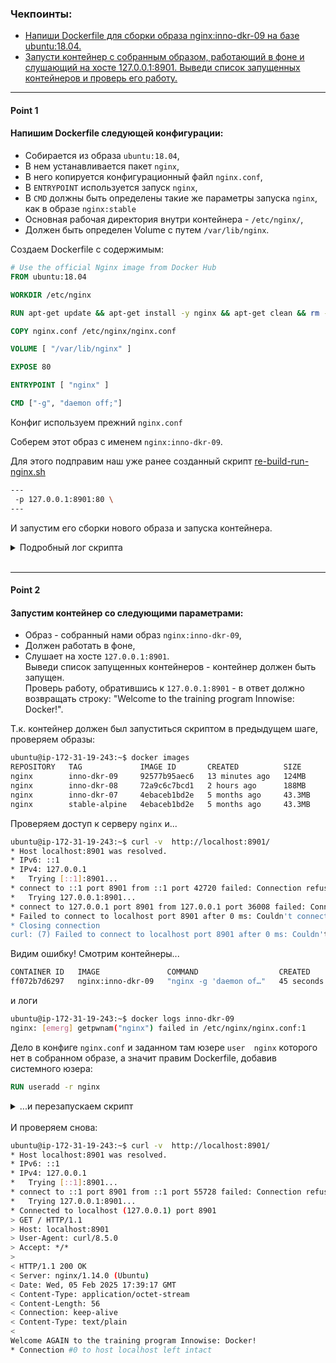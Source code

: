 ### Чекпоинты:

- [Напиши Dockerfile для сборки образа nginx:inno-dkr-09 на базе ubuntu:18.04.](#Point-1)  
- [Запусти контейнер с собранным образом, работающий в фоне и слушающий на хосте 127.0.0.1:8901. Выведи список запущенных контейнеров и проверь его работу.](#Point-2)

---

#### Point 1  
#### Напишим Dockerfile следующей конфигурации:
- Собирается из образа `ubuntu:18.04`,  
- В нем устанавливается пакет `nginx`,  
- В него копируется конфигурационный файл `nginx.conf`,  
- В `ENTRYPOINT` используется запуск `nginx`,  
- В `CMD` должны быть определены такие же параметры запуска `nginx`, как в образе `nginx:stable`
- Основная рабочая директория внутри контейнера - `/etc/nginx/`,  
- Должен быть определен Volume с путем `/var/lib/nginx`.  
  
Создаем Dockerfile c содержимым:
```Dockerfile
# Use the official Nginx image from Docker Hub
FROM ubuntu:18.04

WORKDIR /etc/nginx

RUN apt-get update && apt-get install -y nginx && apt-get clean && rm -rf /var/lib/apt/lists/*  

COPY nginx.conf /etc/nginx/nginx.conf

VOLUME [ "/var/lib/nginx" ]

EXPOSE 80

ENTRYPOINT [ "nginx" ]

CMD ["-g", "daemon off;"]

```
Конфиг используем прежний `nginx.conf`

Соберeм этот образ с именем `nginx:inno-dkr-09`.

Для этого подправим наш уже ранее созданный скрипт [re-build-run-nginx.sh](re-build-run-nginx.sh)
```bash
---
 -p 127.0.0.1:8901:80 \
---
```
И запустим его сборки нового образа и запуска контейнера.
<details><summary>Подробный лог скрипта</summary>

```bash
ubuntu@ip-172-31-19-243:~$ ./re-build.sh nginx:inno-dkr-09 inno-dkr-09
...and Build Nginx image again!

[+] Building 17.6s (9/9) FINISHED                                                                                        docker:default
 => [internal] load build definition from Dockerfile                                                                               0.0s
 => => transferring dockerfile: 614B                                                                                               0.0s
 => [internal] load metadata for docker.io/library/ubuntu:18.04                                                                    1.2s
 => [internal] load .dockerignore                                                                                                  0.0s
 => => transferring context: 2B                                                                                                    0.0s
 => [1/4] FROM docker.io/library/ubuntu:18.04@sha256:152dc042452c496007f07ca9127571cb9c29697f42acbfad72324b2bb2e43c98              1.9s
 => => resolve docker.io/library/ubuntu:18.04@sha256:152dc042452c496007f07ca9127571cb9c29697f42acbfad72324b2bb2e43c98              0.0s
 => => sha256:152dc042452c496007f07ca9127571cb9c29697f42acbfad72324b2bb2e43c98 1.33kB / 1.33kB                                     0.0s
 => => sha256:dca176c9663a7ba4c1f0e710986f5a25e672842963d95b960191e2d9f7185ebe 424B / 424B                                         0.0s
 => => sha256:f9a80a55f492e823bf5d51f1bd5f87ea3eed1cb31788686aa99a2fb61a27af6a 2.30kB / 2.30kB                                     0.0s
 => => sha256:7c457f213c7634afb95a0fb2410a74b7b5bc0ba527033362c240c7a11bef4331 25.69MB / 25.69MB                                   0.4s
 => => extracting sha256:7c457f213c7634afb95a0fb2410a74b7b5bc0ba527033362c240c7a11bef4331                                          1.3s
 => [internal] load build context                                                                                                  0.0s
 => => transferring context: 32B                                                                                                   0.0s
 => [2/4] WORKDIR /etc/nginx                                                                                                       0.1s
 => [3/4] RUN apt-get update && apt-get install -y nginx && apt-get clean && rm -rf /var/lib/apt/lists/*                          13.7s
 => [4/4] COPY nginx.conf /etc/nginx/nginx.conf                                                                                    0.1s
 => exporting to image                                                                                                             0.5s
 => => exporting layers                                                                                                            0.4s
 => => writing image sha256:f295e6a7d445728bd2f33fe143b5bf15a19d743e71c8fc559548fa7583a736f3                                       0.0s
 => => naming to docker.io/library/nginx:inno-dkr-09                                                                               0.0s

Deleting container which is already existed...
Error response from daemon: No such container: inno-dkr-09

...and Run  Nginx image again!
53daf2b8216741f8d40c28abc308006c052193692262321d94f3c0b5eca485fc
Nginx started successfully.
```
</details><br>

----

#### Point 2  
#### Запустим контейнер со следующими параметрами:
- Образ - собранный нами образ `nginx:inno-dkr-09`,  
- Должен работать в фоне,  
- Слушает на хосте `127.0.0.1:8901`.  
Выведи список запущенных контейнеров - контейнер должен быть запущен.  
Проверь работу, обратившись к `127.0.0.1:8901` - в ответ должно возвращать строку: "Welcome to the training program Innowise: Docker!".

Т.к. контейнер должен был запуститься скриптом в предыдущем шаге, проверяем образы:
```bash
ubuntu@ip-172-31-19-243:~$ docker images
REPOSITORY   TAG             IMAGE ID       CREATED          SIZE
nginx        inno-dkr-09     92577b95aec6   13 minutes ago   124MB
nginx        inno-dkr-08     72a9c6c7bcd1   2 hours ago      188MB
nginx        inno-dkr-07     4ebaceb1bd2e   5 months ago     43.3MB
nginx        stable-alpine   4ebaceb1bd2e   5 months ago     43.3MB
```
Проверяем доступ к серверу `nginx` и...
```bash
ubuntu@ip-172-31-19-243:~$ curl -v  http://localhost:8901/
* Host localhost:8901 was resolved.
* IPv6: ::1
* IPv4: 127.0.0.1
*   Trying [::1]:8901...
* connect to ::1 port 8901 from ::1 port 42720 failed: Connection refused
*   Trying 127.0.0.1:8901...
* connect to 127.0.0.1 port 8901 from 127.0.0.1 port 36008 failed: Connection refused
* Failed to connect to localhost port 8901 after 0 ms: Couldn't connect to server
* Closing connection
curl: (7) Failed to connect to localhost port 8901 after 0 ms: Couldn't connect to server
```
Видим ошибку! 
Смотрим контейнеры...
```bash
CONTAINER ID   IMAGE               COMMAND                  CREATED          STATUS                      PORTS     NAMES
ff072b7d6297   nginx:inno-dkr-09   "nginx -g 'daemon of…"   45 seconds ago   Exited (1) 14 seconds ago             inno-dkr-09
```
и логи 

```bash
ubuntu@ip-172-31-19-243:~$ docker logs inno-dkr-09
nginx: [emerg] getpwnam("nginx") failed in /etc/nginx/nginx.conf:1
```
Дело в конфиге `nginx.conf` и заданном там юзере `user  nginx` которого нет в собранном образе, а значит правим Dockerfile, добавив системного юзера:
```dockerfile
RUN useradd -r nginx
```
 
<details><summary>...и перезапускаем скрипт</summary>

```bash
ubuntu@ip-172-31-19-243:~$ ./re-build.sh nginx:inno-dkr-09 inno-dkr-09
\n...and Build Nginx image again!
[+] Building 1.4s (10/10) FINISHED                                                                                                                                                                              docker:default
 => [internal] load build definition from Dockerfile                                                                                                                                                                      0.0s
 => => transferring dockerfile: 638B                                                                                                                                                                                      0.0s
 => [internal] load metadata for docker.io/library/ubuntu:18.04                                                                                                                                                           0.7s
 => [internal] load .dockerignore                                                                                                                                                                                         0.0s
 => => transferring context: 2B                                                                                                                                                                                           0.0s
 => [1/5] FROM docker.io/library/ubuntu:18.04@sha256:152dc042452c496007f07ca9127571cb9c29697f42acbfad72324b2bb2e43c98                                                                                                     0.0s
 => [internal] load build context                                                                                                                                                                                         0.0s
 => => transferring context: 32B                                                                                                                                                                                          0.0s
 => CACHED [2/5] WORKDIR /etc/nginx                                                                                                                                                                                       0.0s
 => CACHED [3/5] RUN apt-get update && apt-get install -y nginx && apt-get clean && rm -rf /var/lib/apt/lists/*                                                                                                           0.0s
 => [4/5] RUN useradd -r nginx                                                                                                                                                                                            0.4s
 => [5/5] COPY nginx.conf /etc/nginx/nginx.conf                                                                                                                                                                           0.1s
 => exporting to image                                                                                                                                                                                                    0.1s
 => => exporting layers                                                                                                                                                                                                   0.1s
 => => writing image sha256:92577b95aec636ccf740ef44b06841789503647306e5d7bff45d3b1f0234002d                                                                                                                              0.0s
 => => naming to docker.io/library/nginx:inno-dkr-09                                                                                                                                                                      0.0s

Deleting container which is already existed...
inno-dkr-09
Deleted existing container inno-dkr-09.

...and Run  Nginx image again!
53daf2b8216741f8d40c28abc308006c052193692262321d94f3c0b5eca485fc

Nginx started successfully.
```
</details><br>
И проверяем снова:

```bash
ubuntu@ip-172-31-19-243:~$ curl -v  http://localhost:8901/
* Host localhost:8901 was resolved.
* IPv6: ::1
* IPv4: 127.0.0.1
*   Trying [::1]:8901...
* connect to ::1 port 8901 from ::1 port 55728 failed: Connection refused
*   Trying 127.0.0.1:8901...
* Connected to localhost (127.0.0.1) port 8901
> GET / HTTP/1.1
> Host: localhost:8901
> User-Agent: curl/8.5.0
> Accept: */*
>
< HTTP/1.1 200 OK
< Server: nginx/1.14.0 (Ubuntu)
< Date: Wed, 05 Feb 2025 17:39:17 GMT
< Content-Type: application/octet-stream
< Content-Length: 56
< Connection: keep-alive
< Content-Type: text/plain
<
Welcome AGAIN to the training program Innowise: Docker!
* Connection #0 to host localhost left intact
```